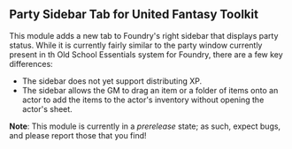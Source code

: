 ## Party Sidebar Tab for United Fantasy Toolkit

This module adds a new tab to Foundry's right sidebar that displays party status. While it is currently fairly similar to the party window currently present in th Old School Essentials system for Foundry, there are a few key differences:

* The sidebar does not yet support distributing XP.
* The sidebar allows the GM to drag an item or a folder of items onto an actor to add the items to the actor's inventory without opening the actor's sheet.

**Note**: This module is currently in a *prerelease* state; as such, expect bugs, and please report those that you find!